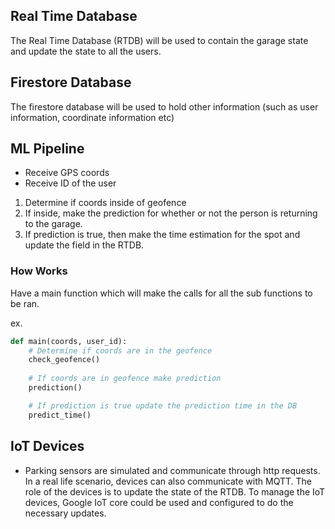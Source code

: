 ## Real Time Database
The Real Time Database (RTDB) will be used to contain the garage state and update the state to all the users.

## Firestore Database
The firestore database will be used to hold other information (such as user information, coordinate information etc)

## ML Pipeline

- Receive GPS coords
- Receive ID of the user
1) Determine if coords inside of geofence
2) If inside, make the prediction for whether or not the person is returning to the garage.
3) If prediction is true, then make the time estimation for the spot and update the field in the RTDB. 

### How Works
Have a main function which will make the calls for all the sub functions to be ran. 

ex.

```python
def main(coords, user_id):
    # Determine if coords are in the geofence
    check_geofence()
    
    # If coords are in geofence make prediction
    prediction()

    # If prediction is true update the prediction time in the DB
    predict_time()
```
## IoT Devices

- Parking sensors are simulated and communicate through http requests. In a real life scenario, devices can also communicate with MQTT. The role of the devices is to update the state of the RTDB. To manage the IoT devices, Google IoT core could be used and configured to do the necessary updates. 